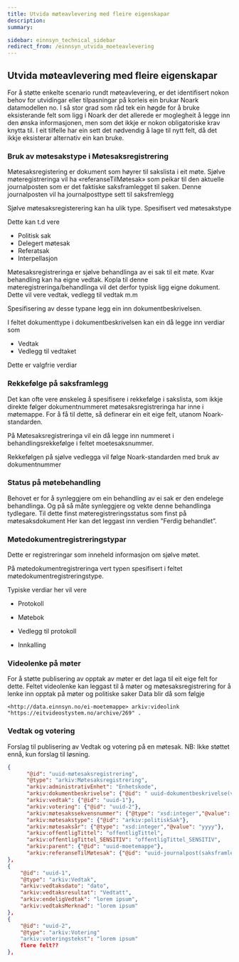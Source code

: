 ```yaml
---
title: Utvida møteavlevering med fleire eigenskapar
description:
summary:

sidebar: einnsyn_technical_sidebar
redirect_from: /einnsyn_utvida_moeteavlevering
---
```

## Utvida møteavlevering med fleire eigenskapar

For å støtte enkelte scenario rundt møteavlevering, er det identifisert nokon behov for utvidingar eller tilpasningar på korleis ein brukar Noark datamodellen no. I så stor grad som råd tek ein høgde for å bruke eksisterande felt som ligg i Noark der det allerede er moglegheit å legge inn den ønska informasjonen, men som det ikkje er nokon obligatoriske krav knytta til.  I eit tilfelle har ein sett det nødvendig å lage til nytt felt, då det ikkje eksisterar alternativ ein kan bruke.




### Bruk av møtesakstype i Møtesaksregistrering
Møtesaksregistering er dokument som høyrer til sakslista i eit møte. Sjølve møteregistreringa vil ha «referanseTilMøtesak» som peikar til den aktuelle journalposten som er det faktiske saksframlegget til saken. Denne journalposten vil ha journalposttype sett til saksfremlegg

Sjølve møtesaksregisterering kan ha ulik type. Spesifisert ved møtesakstype

Dette kan t.d vere

* Politisk sak
* Delegert møtesak
* Referatsak
* Interpellasjon



Møtesaksregistreringa er sjølve behandlinga av ei sak til eit møte.  Kvar behandling kan ha eigne vedtak. Kopla til denne møteregistreringa/behandlinga vil det derfor typisk ligg eigne dokument.  Dette vil vere vedtak, vedlegg til vedtak m.m



Spesifisering av desse typane legg ein inn dokumentbeskrivelsen.

I feltet dokumenttype i dokumentbeskrivelsen kan ein då legge inn verdiar som

* Vedtak
* Vedlegg til vedtaket



Dette er valgfrie verdiar




### Rekkefølge på saksframlegg
Det kan ofte vere ønskeleg å spesifisere i rekkefølge i sakslista, som ikkje direkte følger dokumentnummeret møtesaksregistreringa har inne i møtemappe.  For å få til dette, så definerar ein eit eige felt, utanom Noark-standarden.

På Møtesaksregistreringa vil ein då legge inn nummeret i behandlingsrekkefølge i feltet moetesaksnummer.

Rekkefølgen på sjølve vedlegga vil følge Noark-standarden med bruk av dokumentnummer




### Status på møtebehandling
Behovet er for å synleggjere om ein behandling av ei sak er den endelege behandlinga. Og på så måte synleggjere og vekte denne behandlinga tydlegare.  Til dette finst møteregistreringsstatus som finst på møtesaksdokument  Her kan det leggast inn verdien "Ferdig behandlet”.



### Møtedokumentregistreringstypar
Dette er registreringar som inneheld informasjon om sjølve møtet.  

På møtedokumentregistreringa vert typen spesifisert i feltet møtedokumentregistreringstype.

Typiske verdiar her vil vere

* Protokoll

* Møtebok

* Vedlegg til protokoll

* Innkalling


### Videolenke på møter
For å støtte publisering av opptak av møter er det laga til eit eige felt for dette.  Feltet videolenke kan leggast til å møter og møtesaksregistrering for å lenke inn opptak på møter og politiske saker
Data blir då som følgje

```sparql
<http://data.einnsyn.no/ei-moetemappe> arkiv:videolink "https://eitvideostystem.no/archive/269" .
```

### Vedtak og votering
Forslag til publisering av Vedtak og votering på en møtesak. 
NB: Ikke støttet ennå, kun forslag til løsning.

```json
{
      "@id": "uuid-møtesaksregistrering",
      "@type": "arkiv:Møtesaksregistrering",  
      "arkiv:administrativEnhet": "Enhetskode",
      "arkiv:dokumentbeskrivelse": {"@id": " uuid-dokumentbeskrivelse(vedtaksdokument)"},
      "arkiv:vedtak": {"@id": "uuid-1"},
      "arkiv:votering": {"@id": "uuid-2"},
      "arkiv:møtesakssekvensnummer": {"@type": "xsd:integer","@value": "nnn"},
      "arkiv:møtesakstype": {"@id": "arkiv:politiskSak"},
      "arkiv:møtesaksår": {"@type": "xsd:integer","@value": "yyyy"},
      "arkiv:offentligTittel": "offentligTittel",
      "arkiv:offentligTittel_SENSITIV": "offentligTittel_SENSITIV",
      "arkiv:parent": {"@id": "uuid-moetemappe"},
      "arkiv:referanseTilMøtesak": {"@id": "uuid-journalpost(saksframlegg)"}
},
{
    "@id": "uuid-1",
    "@type": "arkiv:Vedtak",
    "arkiv:vedtaksdato": "dato",
    "arkiv:vedtaksresultat": "Vedtatt",
    "arkiv:endeligVedtak": "lorem ipsum",
    "arkiv:vedtaksMerknad": "lorem ipsum"
},
{
    "@id": "uuid-2",
    "@type": "arkiv:Votering"
    "arkiv:voteringstekst": "lorem ipsum"
    flere felt??
},
```
